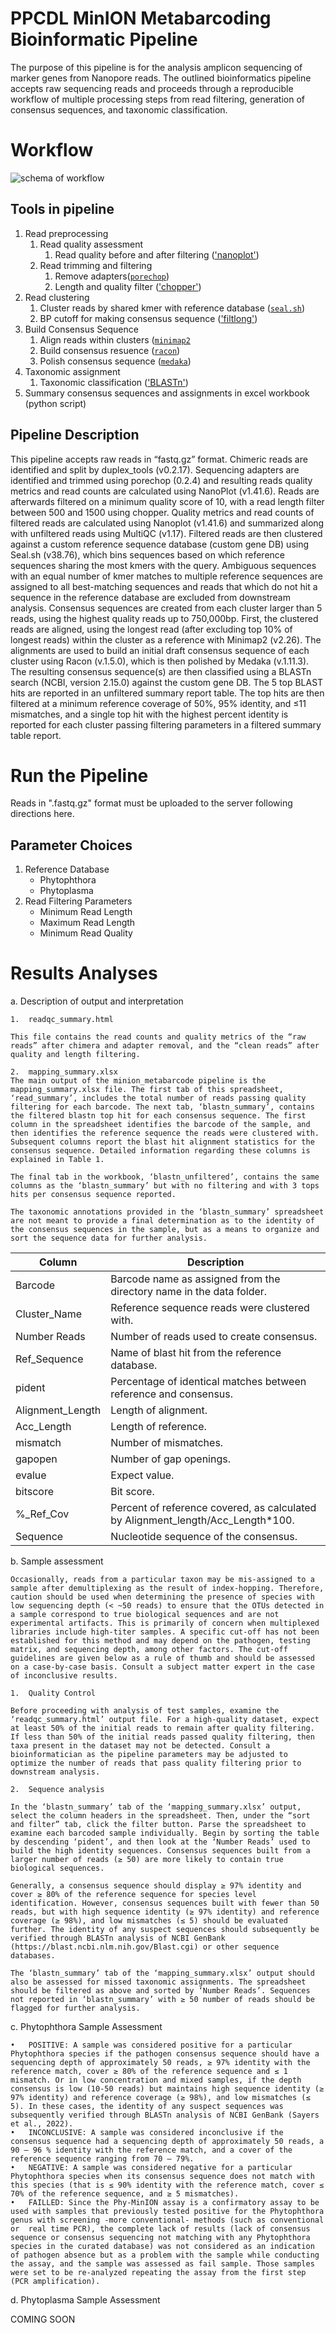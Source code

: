 # PPCDL MinION Metabarcoding Bioinformatic Pipeline


The purpose of this pipeline is for the analysis amplicon sequencing of marker genes from Nanopore reads. The outlined bioinformatics pipeline accepts raw sequencing reads and proceeds through a reproducible workflow of multiple processing steps from read filtering, generation of consensus sequences, and taxonomic classification. 

# Workflow

![schema of workflow](doc/minmetabar_scheme.png?raw=true)

## Tools in pipeline

1. Read preprocessing
	1. Read quality assessment
		1. Read quality before and after filtering (['nanoplot'](https://github.com/wdecoster/NanoPlot))
	2. Read trimming and filtering
		1. Remove adapters([`porechop`](https://github.com/rrwick/Porechop)) 
		2. Length and quality filter (['chopper'](https://github.com/wdecoster/chopper))
2. Read clustering
	1. Cluster reads by shared kmer with reference database ([`seal.sh`](https://github.com/BioInfoTools/BBMap/blob/master/sh/seal.sh))
	2. BP cutoff for making consensus sequence (['filtlong'](https://github.com/rrwick/Filtlong))
3. Build Consensus Sequence
	1. Align reads within clusters ([`minimap2`](https://github.com/lh3/minimap2)
	2. Build consensus resuence ([`racon`](https://github.com/isovic/racon))
	3. Polish consensus sequence ([`medaka`](https://github.com/nanoporetech/medaka))
4.	Taxonomic assignment
	1. Taxonomic classification (['BLASTn'](https://blast.ncbi.nlm.nih.gov/Blast.cgi))
5.	Summary consensus sequences and assignments in excel workbook (python script)


## Pipeline Description

This pipeline accepts raw reads in “fastq.gz” format. Chimeric reads are identified and split by duplex_tools (v0.2.17). Sequencing adapters are identified and trimmed using porechop (0.2.4) and resulting reads quality metrics and read counts are calculated using NanoPlot (v1.41.6). Reads are afterwards filtered on a minimum quality score of 10, with a read length filter between 500 and 1500 using chopper. Quality metrics and read counts of filtered reads are calculated using Nanoplot (v1.41.6) and summarized along with unfiltered reads using MultiQC (v1.17). Filtered reads are then clustered against a custom reference sequence database (custom gene DB) using Seal.sh (v38.76), which bins sequences based on which reference sequences sharing the most kmers with the query. Ambiguous sequences with an equal number of kmer matches to multiple reference sequences are assigned to all best-matching sequences and reads that which do not hit a sequence in the reference database are excluded from downstream analysis. Consensus sequences are created from each cluster larger than 5 reads, using the highest quality reads up to 750,000bp. First, the clustered reads are aligned, using the longest read (after excluding top 10% of longest reads) within the cluster as a reference with Minimap2 (v2.26). The alignments are used to build an initial draft consensus sequence of each cluster using Racon (v.1.5.0), which is then polished by Medaka (v.1.11.3). The resulting consensus sequence(s) are then classified using a BLASTn search (NCBI, version 2.15.0) against the custom gene DB. The 5 top BLAST hits are reported in an unfiltered summary report table. The top hits are then filtered at a minimum reference coverage of 50%, 95% identity, and ≤11 mismatches, and a single top hit with the highest percent identity is reported for each cluster passing filtering parameters in a filtered summary table report.

# Run the Pipeline

Reads in ".fastq.gz" format must be uploaded to the server following directions here. 

## Parameter Choices

1. Reference Database
	* Phytophthora
	* Phytoplasma
2. Read Filtering Parameters
	* Minimum Read Length
	* Maximum Read Length
	* Minimum Read Quality

# Results Analyses

a. Description of output and interpretation

	1.	readqc_summary.html

	This file contains the read counts and quality metrics of the “raw reads” after chimera and adapter removal, and the “clean reads” after quality and length filtering.

	2.	mapping_summary.xlsx
	The main output of the minion_metabarcode pipeline is the mapping_summary.xlsx file. The first tab of this spreadsheet, ‘read_summary’, includes the total number of reads passing quality filtering for each barcode. The next tab, ‘blastn_summary’, contains the filtered blastn top hit for each consensus sequence. The first column in the spreadsheet identifies the barcode of the sample, and then identifies the reference sequence the reads were clustered with. Subsequent columns report the blast hit alignment statistics for the consensus sequence. Detailed information regarding these columns is explained in Table 1. 
	
	The final tab in the workbook, ‘blastn_unfiltered’, contains the same columns as the ‘blastn_summary’ but with no filtering and with 3 tops hits per consensus sequence reported. 

	The taxonomic annotations provided in the ‘blastn_summary’ spreadsheet are not meant to provide a final determination as to the identity of the consensus sequences in the sample, but as a means to organize and sort the sequence data for further analysis. 


Column | Description 
--- | ---
Barcode | Barcode name as assigned from the directory name in the data folder.
Cluster_Name | Reference sequence reads were clustered with.
Number Reads | Number of reads used to create consensus.
Ref_Sequence | Name of blast hit from the reference database. 
pident | Percentage of identical matches between reference and consensus.
Alignment_Length | Length of alignment.
Acc_Length | Length of reference.
mismatch | Number of mismatches.
gapopen | Number of gap openings.
evalue | Expect value.
bitscore | Bit score.
%_Ref_Cov | Percent of reference covered, as calculated by Alignment_length/Acc_Length*100.
Sequence | Nucleotide sequence of the consensus.

		
b. Sample assessment

	Occasionally, reads from a particular taxon may be mis-assigned to a sample after demultiplexing as the result of index-hopping. Therefore, caution should be used when determining the presence of species with low sequencing depth (< ~50 reads) to ensure that the OTUs detected in a sample correspond to true biological sequences and are not experimental artifacts. This is primarily of concern when multiplexed libraries include high-titer samples. A specific cut-off has not been established for this method and may depend on the pathogen, testing matrix, and sequencing depth, among other factors. The cut-off guidelines are given below as a rule of thumb and should be assessed on a case-by-case basis. Consult a subject matter expert in the case of inconclusive results.

	1.	Quality Control

	Before proceeding with analysis of test samples, examine the ‘readqc_summary.html’ output file. For a high-quality dataset, expect at least 50% of the initial reads to remain after quality filtering. If less than 50% of the initial reads passed quality filtering, then taxa present in the dataset may not be detected. Consult a bioinformatician as the pipeline parameters may be adjusted to optimize the number of reads that pass quality filtering prior to downstream analysis.

	2.	Sequence analysis

	In the ‘blastn_summary’ tab of the ‘mapping_summary.xlsx’ output, select the column headers in the spreadsheet. Then, under the “sort and filter” tab, click the filter button. Parse the spreadsheet to examine each barcoded sample individually. Begin by sorting the table by descending ‘pident’, and then look at the ‘Number Reads’ used to build the high identity sequences. Consensus sequences built from a larger number of reads (≥ 50) are more likely to contain true biological sequences. 

	Generally, a consensus sequence should display ≥ 97% identity and cover ≥ 80% of the reference sequence for species level identification. However, consensus sequences built with fewer than 50 reads, but with high sequence identity (≥ 97% identity) and reference coverage (≥ 98%), and low mismatches (≤ 5) should be evaluated further. The identity of any suspect sequences should subsequently be verified through BLASTn analysis of NCBI GenBank (https://blast.ncbi.nlm.nih.gov/Blast.cgi) or other sequence databases.

	The ‘blastn_summary’ tab of the ‘mapping_summary.xlsx’ output should also be assessed for missed taxonomic assignments. The spreadsheet should be filtered as above and sorted by ‘Number Reads’. Sequences not reported in ‘blastn_summary’ with ≥ 50 number of reads should be flagged for further analysis.

c. Phytophthora Sample Assessment

	•	POSITIVE: A sample was considered positive for a particular Phytophthora species if the pathogen consensus sequence should have a sequencing depth of approximately 50 reads, ≥ 97% identity with the reference match, cover ≥ 80% of the reference sequence and ≤ 1 mismatch. Or in low concentration and mixed samples, if the depth consensus is low (10-50 reads) but maintains high sequence identity (≥ 97% identity) and reference coverage (≥ 98%), and low mismatches (≤ 5). In these cases, the identity of any suspect sequences was subsequently verified through BLASTn analysis of NCBI GenBank (Sayers et al., 2022).
	•	INCONCLUSIVE: A sample was considered inconclusive if the consensus sequence had a sequencing depth of approximately 50 reads, a 90 – 96 % identity with the reference match, and a cover of the reference sequence ranging from 70 – 79%. 
	•	NEGATIVE: A sample was considered negative for a particular Phytophthora species when its consensus sequence does not match with this species (that is ≤ 90% identity with the reference match, cover ≤ 70% of the reference sequence, and ≥ 5 mismatches). 
	•	FAILLED: Since the Phy-MinION assay is a confirmatory assay to be used with samples that previously tested positive for the Phytophthora genus with screening -more conventional- methods (such as conventional or  real time PCR), the complete lack of results (lack of consensus sequence or consensus sequencing not matching with any Phytophthora species in the curated database) was not considered as an indication of pathogen absence but as a problem with the sample while conducting the assay, and the sample was assessed as fail sample. Those samples were set to be re-analyzed repeating the assay from the first step (PCR amplification).

d. Phytoplasma Sample Assessment

COMING SOON